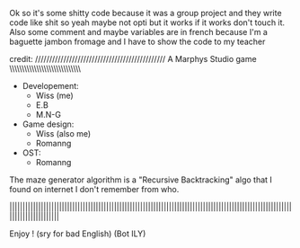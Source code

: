 Ok so it's some shitty code because it was a group project and they write code like shit so yeah maybe not opti but it works
if it works don't touch it.
Also some comment and maybe variables are in french because I'm a baguette jambon fromage and I have to show the code to my teacher

credit:
////////////////////////////////////////////// A Marphys Studio game \\\\\\\\\\\\\\\\\\\\\\\\\\\\\\\\\\\\\\\\\\\\\\\\\\\\\\\\\
- Developement:
    - Wiss (me)
    - E.B 
    - M.N-G
- Game design:
    - Wiss (also me)
    - Romanng
- OST:
    - Romanng
  
The maze generator algorithm is a "Recursive Backtracking" algo that I found on internet I don't remember from who.

|||||||||||||||||||||||||||||||||||||||||||||||||||||||||||||||||||||||||||||||||||||||||||||||||||||||||||||||||||||||||||||||

Enjoy !
(sry for bad English)
(Bot ILY)
